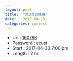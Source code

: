 ```yaml
---
layout: post
title:  "第3次训练赛"
date:   2017-04-29
categories: contest
---
```


- Url : [160786](https://vjudge.net/contest/160786)
- Password : ecust
- Start : 2017-04-30 7:00 pm
- Length : 2 hr

